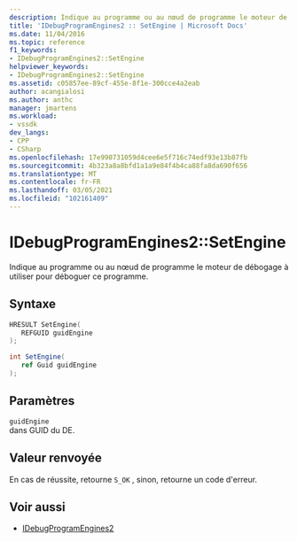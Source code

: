 ```yaml
---
description: Indique au programme ou au nœud de programme le moteur de débogage à utiliser pour déboguer ce programme.
title: 'IDebugProgramEngines2 :: SetEngine | Microsoft Docs'
ms.date: 11/04/2016
ms.topic: reference
f1_keywords:
- IDebugProgramEngines2::SetEngine
helpviewer_keywords:
- IDebugProgramEngines2::SetEngine
ms.assetid: c05857ee-89cf-455e-8f1e-300cce4a2eab
author: acangialosi
ms.author: anthc
manager: jmartens
ms.workload:
- vssdk
dev_langs:
- CPP
- CSharp
ms.openlocfilehash: 17e990731059d4cee6e5f716c74edf93e13b87fb
ms.sourcegitcommit: 4b323a8a8bfd1a1a9e84f4b4ca88fa8da690f656
ms.translationtype: MT
ms.contentlocale: fr-FR
ms.lasthandoff: 03/05/2021
ms.locfileid: "102161409"
---
```

# <a name="idebugprogramengines2setengine"></a>IDebugProgramEngines2::SetEngine
Indique au programme ou au nœud de programme le moteur de débogage à utiliser pour déboguer ce programme.

## <a name="syntax"></a>Syntaxe

```cpp
HRESULT SetEngine( 
   REFGUID guidEngine
);
```

```csharp
int SetEngine( 
   ref Guid guidEngine
);
```

## <a name="parameters"></a>Paramètres
`guidEngine`\
dans GUID du DE.

## <a name="return-value"></a>Valeur renvoyée
 En cas de réussite, retourne `S_OK` , sinon, retourne un code d'erreur.

## <a name="see-also"></a>Voir aussi
- [IDebugProgramEngines2](../../../extensibility/debugger/reference/idebugprogramengines2.md)
